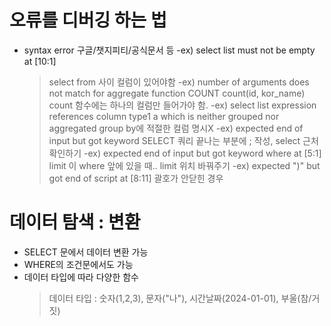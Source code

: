 # 오류를 디버깅 하는 법 
- syntax error
  구글/챗지피티/공식문서 등
  -ex) select list must not be empty at [10:1]
   > select from 사이 컬럼이 있어야함
  -ex) number of arguments does not match for aggregate function COUNT
   > count(id, kor_name) count 함수에는 하나의 컬럼만 들어가야 함.
  -ex) select list expression references column type1 a which is neither grouped nor aggregated
   > group by에 적절한 컬럼 명시X
  -ex) expected end of input but got keyword SELECT
   > 쿼리 끝나는 부분에 ; 작성, select 근처 확인하기
  -ex) expected end of input but got keyword where at [5:1]
   > limit 이 where 앞에 있을 때.. limit 위치 바꿔주기
  -ex) expected ")" but got end of script at [8:11]
   > 괄호가 안닫힌 경우

# 데이터 탐색 : 변환
- SELECT 문에서 데이터 변환 가능
- WHERE의 조건문에서도 가능
- 데이터 타입에 따라 다양한 함수
  > 데이터 타입 : 숫자(1,2,3), 문자("나"), 시간날짜(2024-01-01), 부울(참/거짓)

  



